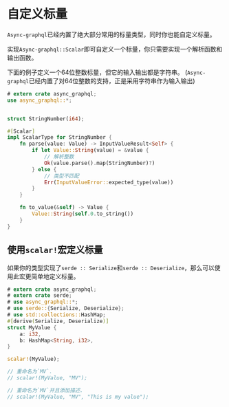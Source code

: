 # 自定义标量

`Async-graphql`已经内置了绝大部分常用的标量类型，同时你也能自定义标量。

实现`Async-graphql::Scalar`即可自定义一个标量，你只需要实现一个解析函数和输出函数。

下面的例子定义一个64位整数标量，但它的输入输出都是字符串。 (`Async-graphql`已经内置了对64位整数的支持，正是采用字符串作为输入输出)

```rust
# extern crate async_graphql;
use async_graphql::*;


struct StringNumber(i64);

#[Scalar]
impl ScalarType for StringNumber {
    fn parse(value: Value) -> InputValueResult<Self> {
        if let Value::String(value) = &value {
            // 解析整数
            Ok(value.parse().map(StringNumber)?)
        } else {
            // 类型不匹配
            Err(InputValueError::expected_type(value))
        }
    }

    fn to_value(&self) -> Value {
        Value::String(self.0.to_string())
    }
}

```

## 使用`scalar!`宏定义标量

如果你的类型实现了`serde :: Serialize`和`serde :: Deserialize`，那么可以使用此宏更简单地定义标量。

```rust
# extern crate async_graphql;
# extern crate serde;
# use async_graphql::*;
# use serde::{Serialize, Deserialize};
# use std::collections::HashMap;
#[derive(Serialize, Deserialize)]
struct MyValue {
    a: i32,
    b: HashMap<String, i32>,     
}

scalar!(MyValue);

// 重命名为`MV`.
// scalar!(MyValue, "MV");

// 重命名为`MV`并且添加描述.
// scalar!(MyValue, "MV", "This is my value");
```
